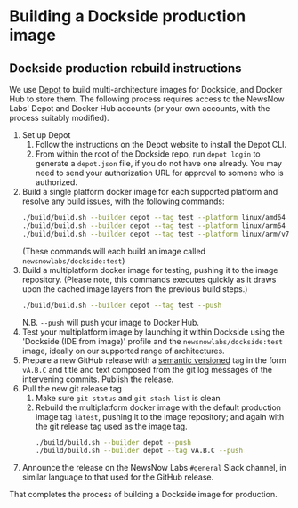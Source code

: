 # Building a Dockside production image

## Dockside production rebuild instructions

We use [Depot](https://depot.dev/) to build multi-architecture images for Dockside, and Docker Hub to store them. The following process requires access to the NewsNow Labs' Depot and Docker Hub accounts (or your own accounts, with the process suitably modified).

1. Set up Depot
   1. Follow the instructions on the Depot website to install the Depot CLI.
   2. From within the root of the Dockside repo, run `depot login` to generate a `depot.json` file, if you do not have one already. You may need to send your authorization URL for approval to somone who is authorized.
2. Build a single platform docker image for each supported platform and resolve any build issues, with the following commands:
   ```sh
   ./build/build.sh --builder depot --tag test --platform linux/amd64
   ./build/build.sh --builder depot --tag test --platform linux/arm64
   ./build/build.sh --builder depot --tag test --platform linux/arm/v7
   ```
   (These commands will each build an image called `newsnowlabs/dockside:test`)
3. Build a multiplatform docker image for testing, pushing it to the image repository. (Please note, this commands executes quickly as it draws upon the cached image layers from the previous build steps.)
   ```sh
   ./build/build.sh --builder depot --tag test --push
   ```
   N.B. `--push` will push your image to Docker Hub.
4. Test your multiplatform image by launching it within Dockside using the 'Dockside (IDE from image)' profile and the `newsnowlabs/dockside:test` image, ideally on our supported range of architectures.
5. Prepare a new GitHub release with a [semantic versioned](https://semver.org/) tag in the form `vA.B.C` and title and text composed from the git log messages of the intervening commits. Publish the release.
6. Pull the new git release tag
   1. Make sure `git status` and `git stash list` is clean
   2. Rebuild the multiplatform docker image with the default production image tag `latest`, pushing it to the image repository; and again with the git release tag used as the image tag.
      ```sh
      ./build/build.sh --builder depot --push
      ./build/build.sh --builder depot --tag vA.B.C --push
      ```
7. Announce the release on the NewsNow Labs `#general` Slack channel, in similar language to that used for the GitHub release.

That completes  the process of building a Dockside image for production.

